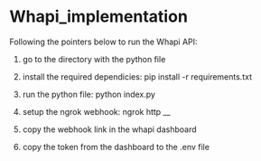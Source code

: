 # Whapi_implementation

Following the pointers below to run the Whapi API:

1. go to the directory with the python file

2. install the required dependicies: pip install -r requirements.txt

3. run the python file: python index.py

4. setup the ngrok webhook: ngrok http __

5. copy the webhook link in the whapi dashboard

5. copy the token from the dashboard to the .env file
